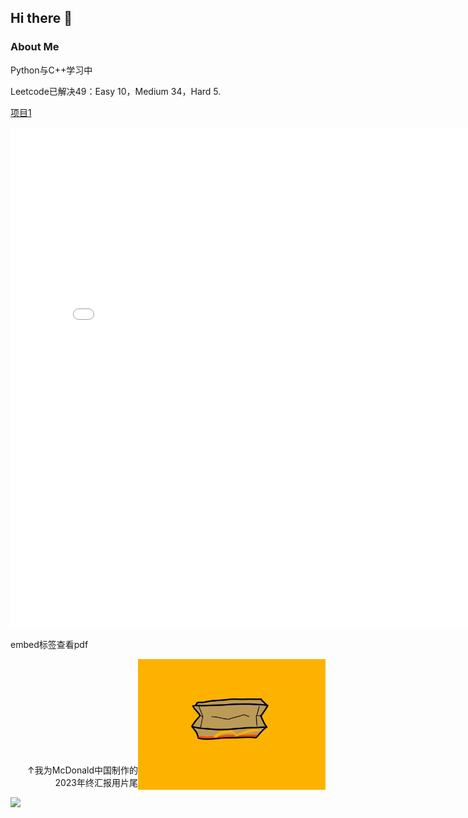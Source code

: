 ## Hi there 👋
### About Me

Python与C++学习中

Leetcode已解决49：Easy 10，Medium 34，Hard 5.

[项目1](https://github.com/DiceContractor/DiceContractor/edit/main/README.md)

<body>
 <embed src="1-Zootopia Community Center.pdf"type="application/pdf"width=800 height=800>
 <p>embed标签查看pdf</p>
</body>
 
<picture>
 <img alt="YOUR-ALT-TEXT" src="McDonald2023年底汇报.gif" align="right" width=300>
</picture>
<br><br><br><br><br><br><br><br><br>
  <p align="right">↑我为McDonald中国制作的2023年终汇报用片尾</p>






![](https://stats.justsong.cn/api/bilibili/?id=22815790)
